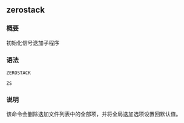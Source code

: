 ## zerostack

### 概要

初始化信号迭加子程序

### 语法

``` {.bash}
ZEROSTACK
```
``` {.bash}
ZS
```

### 说明

该命令会删除迭加文件列表中的全部项，并将全局迭加选项设置回默认值。
